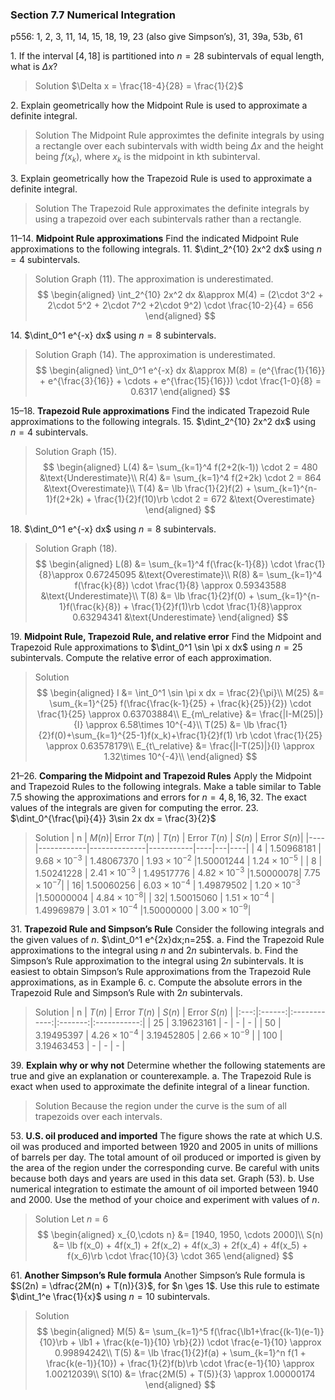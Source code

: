 ### Section 7.7 Numerical Integration
p556: 1, 2, 3, 11, 14, 15, 18, 19, 23 (also give Simpson’s), 31, 39a, 53b, 61

1\. If the interval $[4, 18]$ is partitioned into $n = 28$ subintervals of equal length, what is $\Delta x$?
>Solution
$\Delta x = \frac{18-4}{28} = \frac{1}{2}$

2\. Explain geometrically how the Midpoint Rule is used to approximate a definite integral.
>Solution
The Midpoint Rule approximtes the definite integrals by using a rectangle over each subintervals with width being $\Delta x$ and the height being $f(x_k)$, where $x_k$ is the midpoint in kth subinterval.

3\. Explain geometrically how the Trapezoid Rule is used to approximate a definite integral.
>Solution
The Trapezoid Rule approximates the definite integrals by using a trapezoid over each subintervals rather than a rectangle.

11–14\. **Midpoint Rule approximations** Find the indicated Midpoint Rule approximations to the following integrals.
11\. $\dint_2^{10} 2x^2 dx$ using $n=4$ subintervals.
>Solution
Graph (11). The approximation is underestimated.
$$
\begin{aligned}
\int_2^{10} 2x^2 dx &\approx M(4) = (2\cdot 3^2 + 2\cdot 5^2 + 2\cdot 7^2 +2\cdot 9^2) \cdot \frac{10-2}{4} = 656
\end{aligned}
$$

14\. $\dint_0^1 e^{-x} dx$ using $n=8$ subintervals.
>Solution
Graph (14). The approximation is underestimated.
$$
\begin{aligned}
\int_0^1 e^{-x} dx &\approx M(8) = (e^{\frac{1}{16}} + e^{\frac{3}{16}} + \cdots + e^{\frac{15}{16}}) \cdot \frac{1-0}{8} = 0.6317
\end{aligned}
$$

15–18\. **Trapezoid Rule approximations** Find the indicated Trapezoid Rule approximations to the following integrals.
15\. $\dint_2^{10} 2x^2 dx$ using $n=4$ subintervals.
>Solution
Graph (15).
$$
\begin{aligned}
L(4) &= \sum_{k=1}^4 f(2+2(k-1)) \cdot 2 = 480 &\text{Underestimate}\\
R(4) &= \sum_{k=1}^4 f(2+2k) \cdot 2 = 864 &\text{Overestimate}\\
T(4) &= \lb \frac{1}{2}f(2) + \sum_{k=1}^{n-1}f(2+2k) + \frac{1}{2}f(10)\rb \cdot 2 = 672 &\text{Overestimate}
\end{aligned}
$$

18\. $\dint_0^1 e^{-x} dx$ using $n=8$ subintervals.
>Solution
Graph (18).
$$
\begin{aligned}
L(8) &= \sum_{k=1}^4 f(\frac{k-1}{8}) \cdot \frac{1}{8}\approx 0.67245095 &\text{Overestimate}\\
R(8) &= \sum_{k=1}^4 f(\frac{k}{8}) \cdot \frac{1}{8} \approx 0.59343588 &\text{Underestimate}\\
T(8) &= \lb \frac{1}{2}f(0) + \sum_{k=1}^{n-1}f(\frac{k}{8}) + \frac{1}{2}f(1)\rb \cdot \frac{1}{8}\approx 0.63294341 &\text{Underestimate}
\end{aligned}
$$

19\. **Midpoint Rule, Trapezoid Rule, and relative error** Find the Midpoint and Trapezoid Rule approximations to $\dint_0^1 \sin \pi x dx$ using $n=25$ subintervals. Compute the relative error of each approximation.
>Solution
$$
\begin{aligned}
I &= \int_0^1 \sin \pi x dx = \frac{2}{\pi}\\
M(25) &= \sum_{k=1}^{25} f(\frac{\frac{k-1}{25} + \frac{k}{25}}{2}) \cdot \frac{1}{25} \approx 0.63703884\\
E_{m\_relative} &= \frac{|I-M(25)|}{I} \approx 6.58\times 10^{-4}\\
T(25) &= \lb \frac{1}{2}f(0)+\sum_{k=1}^{25-1}f(x_k)+\frac{1}{2}f(1) \rb \cdot \frac{1}{25} \approx 0.63578179\\
E_{t\_relative} &= \frac{|I-T(25)|}{I} \approx 1.32\times 10^{-4}\\
\end{aligned}
$$

21–26\. **Comparing the Midpoint and Trapezoid Rules** Apply the Midpoint and Trapezoid Rules to the following integrals. Make a table similar to Table 7.5 showing the approximations and errors for $n = 4, 8, 16, 32$. The exact values of the integrals are given for computing the error.
23\. $\dint_0^{\frac{\pi}{4}} 3\sin 2x dx = \frac{3}{2}$
>Solution
| n | $M(n)$| Error $T(n)$ | $T(n)$ | Error $T(n)$ | $S(n)$ | Error $S(n)$|
|----|------------|--------------|-----------|----|---|----|
| 4 | 1.50968181 | $9.68 \times 10^{-3}$ | 1.48067370 | $1.93 \times 10^{-2}$ |1.50001244 | $1.24\times 10^{-5}$ |
| 8 | 1.50241228 | $2.41 \times 10^{-3}$ | 1.49517776 | $4.82 \times 10^{-3}$ |1.50000078| $7.75 \times 10^{-7}$|
| 16| 1.50060256 | $6.03 \times 10^{-4}$ | 1.49879502 | $1.20 \times 10^{-3}$ |1.50000004 | $4.84\times 10^{-8}$|
| 32| 1.50015060 | $1.51 \times 10^{-4}$ | 1.49969879 | $3.01 \times 10^{-4}$ |1.50000000 | $3.00 \times 10^{-9}$|

31\. **Trapezoid Rule and Simpson’s Rule** Consider the following integrals and the given values of $n$.
$\dint_0^1 e^{2x}dx;n=25$.
a. Find the Trapezoid Rule approximations to the integral using $n$ and $2n$ subintervals.
b. Find the Simpson’s Rule approximation to the integral using $2n$ subintervals. It is easiest to obtain Simpson’s Rule approximations from the Trapezoid Rule approximations, as in Example 6.
c. Compute the absolute errors in the Trapezoid Rule and Simpson’s Rule with $2n$ subintervals.
>Solution
| n   | $T(n)$ | Error $T(n)$ | $S(n)$ | Error $S(n)$ |
|:---:|:------:|:------------:|:-------:|:-----------:|
| 25  | 3.19623161 | - | - | - |
| 50  | 3.19495397 | $4.26 \times 10^{-4}$ | 3.19452805 | $2.66 \times 10^{-9}$ |
| 100 | 3.19463453 | - | - | - |

39\. **Explain why or why not** Determine whether the following statements are true and give an explanation or counterexample.
a. The Trapezoid Rule is exact when used to approximate the definite integral of a linear function.
>Solution
Because the region under the curve is the sum of all trapezoids over each intervals.

53\. **U.S. oil produced and imported** The figure shows the rate at which U.S. oil was produced and imported between 1920 and 2005 in units of millions of barrels per day. The total amount of oil produced or imported is given by the area of the region under the corresponding curve. Be careful with units because both days and years are used in this data set. Graph (53).
b. Use numerical integration to estimate the amount of oil imported between 1940 and 2000. Use the method of your choice and experiment with values of $n$.
>Solution
Let $n$ = 6
$$
\begin{aligned}
x_{0,\cdots n} &= [1940, 1950, \cdots 2000]\\
S(n) &= \lb f(x_0) + 4f(x_1) + 2f(x_2) + 4f(x_3) + 2f(x_4) + 4f(x_5) + f(x_6)\rb \cdot \frac{10}{3} \cdot 365
\end{aligned}
$$

61\. **Another Simpson’s Rule formula** Another Simpson’s Rule formula is $S(2n) = \dfrac{2M(n) + T(n)}{3}$, for $n \ges 1$. Use this rule to estimate $\dint_1^e \frac{1}{x}$ using $n=10$ subintervals.
>Solution
$$
\begin{aligned}
M(5) &= \sum_{k=1}^5 f(\frac{\lb1+\frac{(k-1)(e-1)}{10}\rb + \lb1 + \frac{k(e-1)}{10} \rb}{2}) \cdot \frac{e-1}{10} \approx 0.99894242\\
T(5) &= \lb \frac{1}{2}f(a) + \sum_{k=1}^n f(1 + \frac{k(e-1)}{10}) + \frac{1}{2}f(b)\rb \cdot \frac{e-1}{10} \approx 1.00212039\\
S(10) &= \frac{2M(5) + T(5)}{3} \approx 1.00000174
\end{aligned}
$$
